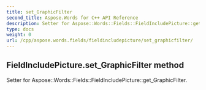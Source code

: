 ```yaml
---
title: set_GraphicFilter
second_title: Aspose.Words for C++ API Reference
description: Setter for Aspose::Words::Fields::FieldIncludePicture::get_GraphicFilter. 
type: docs
weight: 0
url: /cpp/aspose.words.fields/fieldincludepicture/set_graphicfilter/
---
```

## FieldIncludePicture.set_GraphicFilter method


Setter for Aspose::Words::Fields::FieldIncludePicture::get_GraphicFilter. 


